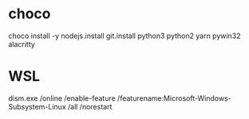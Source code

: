 # choco
choco install -y nodejs.install git.install python3 python2 yarn pywin32 alacritty
# WSL
dism.exe /online /enable-feature /featurename:Microsoft-Windows-Subsystem-Linux /all /norestart
